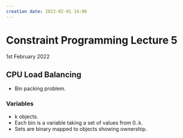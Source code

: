 ```yaml
---
creation date: 2022-02-01 14:06
---
```

#  Constraint Programming Lecture 5
1st February 2022

## CPU Load Balancing
- Bin packing problem.
### Variables
- k objects.
- Each bin is a variable taking a set of values from 0..k.
- Sets are binary mapped to objects showing ownership.